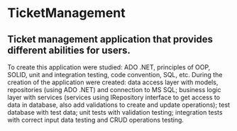 
# TicketManagement
## Ticket management application that provides different abilities for users.
To create this application were studied: ADO .NET, principles of OOP, SOLID, unit and integration testing, code convention, SQL, etc.
During the creation of the application were created: data access layer with models, repositories (using ADO .NET) and connection to MS SQL; business logic layer with services (services using IRepository interface to get access to data in database, also add validations to create and update operations); test database with test data; unit tests with validation testing; integration tests with correct input data testing and CRUD operations testing.
